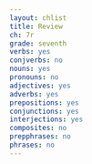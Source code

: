 ```yaml
---
layout: chlist
title: Review
ch: 7r
grade: seventh
verbs: yes
conjverbs: no
nouns: yes
pronouns: no
adjectives: yes
adverbs: yes
prepositions: yes
conjunctions: yes
interjections: yes
composites: no
prepphrases: no
phrases: no
---
```


